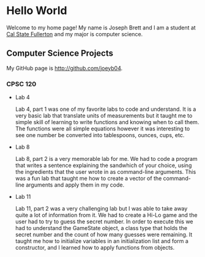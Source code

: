 # Hello World

Welcome to my home page! My name is Joseph Brett and I am a student at [Cal State Fullerton](http://www.fullerton.edu/) and my major is computer science.

## Computer Science Projects

My GitHub page is http://github.com/joeyb04.

### CPSC 120

* Lab 4

    Lab 4, part 1 was one of my favorite labs to code and understand. It is a very
    basic lab that translate units of measurements but it taught me to simple skill
    of learning to write functions and knowing when to call them. The functions were
    all simple equations however it was interesting to see one number be converted
    into tablespoons, ounces, cups, etc.

* Lab 8

    Lab 8, part 2 is a very memorable lab for me. We had to code a program that writes
    a sentence explaining the sandwhich of your choice, using the ingredients that
    the user wrote in as command-line arguments. This was a fun lab that taught me
    how to create a vector of the command-line arguments and apply them in my code.

* Lab 11

    Lab 11, part 2 was a very challenging lab but I was able to take away quite a
    lot of information from it. We had to create a Hi-Lo game and the user had to
    try to guess the secret number. In order to execute this we had to understand
    the GameState object, a class type that holds the secret number and the count
    of how many guesses were remaining. It taught me how to initialize variables
    in an initialization list and form a constructor, and I learned how to apply
    functions from objects. 
  
